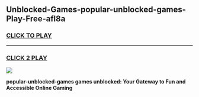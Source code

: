 
## Unblocked-Games-popular-unblocked-games-Play-Free-afl8a
<h3>
<a href="https://premium76.site?title=popular-unblocked-games&ref=17A">CLICK TO PLAY</a></h3>
<hr>

<h3>
<a href="https://premium76.site?title=popular-unblocked-games&ref=17A">CLICK 2 PLAY</a>
  
</h3>

<a href="https://premium76.site?title=popular-unblocked-games&ref=17A"><img src="https://clearcache.store/games.png"></a>


**popular-unblocked-games games unblocked: Your Gateway to Fun and Accessible Online Gaming**

